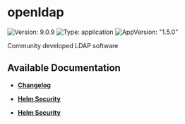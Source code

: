 # openldap

![Version: 9.0.9](https://img.shields.io/badge/Version-9.0.9-informational?style=flat-square) ![Type: application](https://img.shields.io/badge/Type-application-informational?style=flat-square) ![AppVersion: "1.5.0"](https://img.shields.io/badge/AppVersion-"1.5.0"-informational?style=flat-square)

Community developed LDAP software

## Available Documentation

- [**Changelog**](CHANGELOG)

- [**Helm Security**](container-security)

- [**Helm Security**](helm-security)

